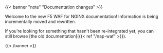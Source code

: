 {{< banner "note" "Documentation changes" >}}

Welcome to the new F5 WAF for NGINX documentation! Information is being incrementally moved and rewritten.

If you're looking for something that hasn't been re-integrated yet, you can still browse [the old documentation]({{< ref "/nap-waf" >}}).

{{< /banner >}}